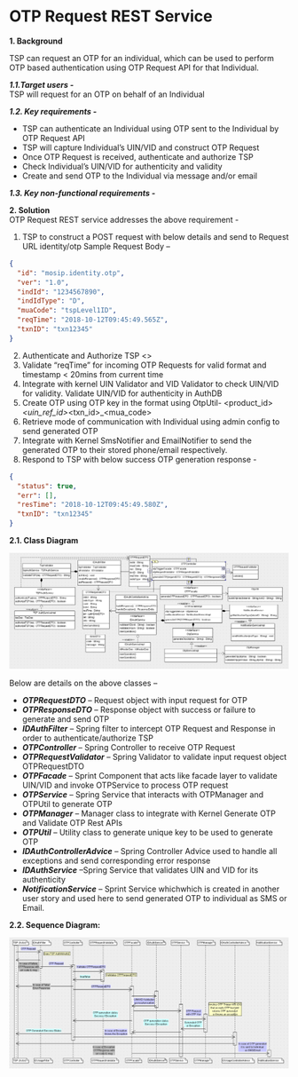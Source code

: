 # OTP Request REST Service


**1. Background**

TSP can request an OTP for an individual, which can be used to perform OTP based authentication using OTP Request API for that Individual.

 ***1.1.Target users -***  
TSP will request for an OTP on behalf of an Individual


 ***1.2. Key requirements -***   
-	TSP can authenticate an Individual using OTP sent to the Individual by OTP Request API
-	TSP will capture Individual’s UIN/VID and construct OTP Request
-	Once OTP Request is received, authenticate and authorize TSP
-	Check Individual’s UIN/VID for authenticity and validity
-	Create and send OTP to the Individual via message and/or email

 ***1.3. Key non-functional requirements -***   
<TBD>

**2. Solution**   
OTP Request REST service addresses the above requirement -  

1.	TSP to construct a POST request with below details and send to Request URL identity/otp
Sample Request Body – 
```JSON
{
  "id": "mosip.identity.otp",
  "ver": "1.0",
  "indId": "1234567890",
  "indIdType": "D",
  "muaCode": "tspLevel1ID",
  "reqTime": "2018-10-12T09:45:49.565Z",
  "txnID": "txn12345"
}
```

2.	Authenticate and Authorize TSP <<TBD>>
3.	Validate “reqTime” for incoming OTP Requests for valid format and timestamp < 20mins from current time
4.	Integrate with kernel UIN Validator and VID Validator to check UIN/VID for validity. Validate UIN/VID for authenticity in AuthDB
5.	Create OTP using OTP key in the format using OtpUtil- <product_id>_<uin_ref_id>_<txn_id>_<mua_code>
6.	Retrieve mode of communication with Individual using admin config to send generated OTP
7.	Integrate with Kernel SmsNotifier and EmailNotifier to send the generated OTP to their stored phone/email respectively.
8.	Respond to TSP with below success OTP generation response - 
```JSON
{
  "status": true,
  "err": [],
  "resTime": "2018-10-12T09:45:49.580Z",
  "txnID": "txn12345"
}
```

**2.1. Class Diagram**

![OTP Request class diagram](_images/OTP_Request_Class_Diagram.PNG)

Below are details on the above classes –
-	***OTPRequestDTO*** – Request object with input request for OTP
-	***OTPResponseDTO*** – Response object with success or failure to generate and send OTP
-	***IDAuthFilter*** – Spring filter to intercept OTP Request and Response in order to authenticate/authorize TSP
-	***OTPController*** – Spring Controller to receive OTP Request
-	***OTPRequestValidator*** – Spring Validator to validate input request object OTPRequestDTO
-	***OTPFacade*** – Sprint Component that acts like facade layer to validate UIN/VID and invoke OTPService to process OTP request
-	***OTPService*** – Spring Service that interacts with OTPManager and OTPUtil to generate OTP
-	***OTPManager*** – Manager class to integrate with Kernel Generate OTP and Validate OTP Rest APIs
-	***OTPUtil*** – Utility class to generate unique key to be used to generate OTP
-	***IDAuthControllerAdvice*** – Spring Controller Advice used to handle all exceptions and send corresponding error response
-	***IDAuthService*** –Spring Service that validates UIN and VID for its authenticity
-	***NotificationService*** – Sprint Service whichwhich is created in another user story and used here to send generated OTP to individual as SMS or Email.


**2.2. Sequence Diagram:**

![OTP Request Sequence diagram](_images/OTP_Request_Sequence_Diagram.PNG)
